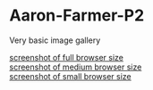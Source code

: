 # Aaron-Farmer-P2

Very basic image gallery 

[screenshot of full browser size](./big_screen.jpg)  
[screenshot of medium browser size](./md_screen.jpg)  
[screenshot of small browser size](./sm_screen.jpg)  
